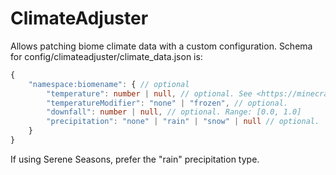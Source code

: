 # ClimateAdjuster

Allows patching biome climate data with a custom configuration. Schema for config/climateadjuster/climate_data.json is:

```typescript
{
    "namespace:biomename": { // optional
        "temperature": number | null, // optional. See <https://minecraft.gamepedia.com/Biome#Temperature>. Range: [-0.5, 2.0]
        "temperatureModifier": "none" | "frozen", // optional.
        "downfall": number | null, // optional. Range: [0.0, 1.0]
        "precipitation": "none" | "rain" | "snow" | null // optional.
    }
}
```

If using Serene Seasons, prefer the "rain" precipitation type.
